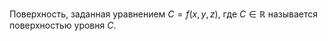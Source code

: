Поверхность, заданная уравнением $C = f(x,y,z)$, где $C\in\mathbb{R}$ называется поверхностью уровня $C$.